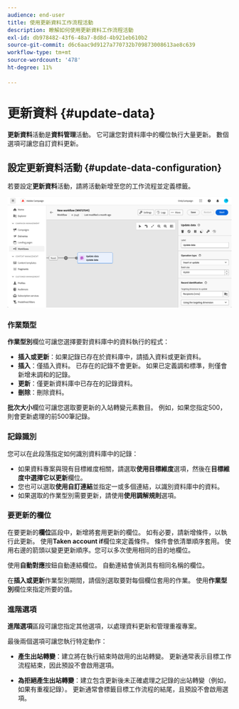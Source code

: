 ```yaml
---
audience: end-user
title: 使用更新資料工作流程活動
description: 瞭解如何使用更新資料工作流程活動
exl-id: db978482-43f6-48a7-8d8d-4b921eb610b2
source-git-commit: d6c6aac9d9127a770732b709873008613ae8c639
workflow-type: tm+mt
source-wordcount: '478'
ht-degree: 11%

---
```


# 更新資料 {#update-data}

**更新資料**&#x200B;活動是&#x200B;**資料管理**&#x200B;活動。 它可讓您對資料庫中的欄位執行大量更新。 數個選項可讓您自訂資料更新。

<!--
The **Operation type** field lets you choose the process to be carried out on the data in the database. Select the first option to add data or update it if it has already been added. You can also only add data, only update data, or delete data. Select the **Update and merge collections** to select a primary record to link duplicates to, and delete those duplicates safely.

Specify how to identify the records in the database: if data relate to an existing targeting dimension, select the **Using the targeting dimension** option and select the targeting dimension and fields to update. Otherwise, specify one or more custom links to identify the data in the database, or directly use reconciliation keys.

Select the fields to update and reconciliation settings. You can use the **Auto-mapping** option to automatically identify the fields to be updated.

The **Advanced options** section lets you specify additional settings to manage data and duplicates.

Toggle the **Generate an outbound transition** option to add an outbound transition that will be activated at the end of the execution of the **Update data** activity. The update generally marks the end of a targeting workflow, and therefore the option is not activated by default.

Toggle the **Generate an outbound transition for rejects** option to add an outbound transition containing records that have not been correctly processed after the update (for example, if there is a duplicate). The update generally marks the end of a targeting workflow, and therefore the option is not activated by default.
-->

## 設定更新資料活動 {#update-data-configuration}

若要設定&#x200B;**更新資料**&#x200B;活動，請將活動新增至您的工作流程並定義標籤。

![工作流程更新資料活動](../assets/workflow-update-data.png)

### 作業類型

**作業型別**&#x200B;欄位可讓您選擇要對資料庫中的資料執行的程式：

* **插入或更新**：如果記錄已存在於資料庫中，請插入資料或更新資料。
* **插入**：僅插入資料。 已存在的記錄不會更新。 如果已定義調和標準，則僅會新增未調和的記錄。
* **更新**：僅更新資料庫中已存在的記錄資料。
* **刪除**：刪除資料。

**批次大小**&#x200B;欄位可讓您選取要更新的入站轉變元素數目。 例如，如果您指定500，則會更新處理的前500筆記錄。

### 記錄識別

您可以在此段落指定如何識別資料庫中的記錄：

* 如果資料專案與現有目標維度相關，請選取&#x200B;**使用目標維度**&#x200B;選項，然後在&#x200B;**目標維度中選擇它以更新**&#x200B;欄位。
* 您也可以選取&#x200B;**使用自訂連結**&#x200B;並指定一或多個連結，以識別資料庫中的資料。
* 如果選取的作業型別需要更新，請使用&#x200B;**使用調解規則**&#x200B;選項。

### 要更新的欄位

在要更新的&#x200B;**欄位**&#x200B;區段中，新增將套用更新的欄位。 如有必要，請新增條件，以執行此更新。 使用&#x200B;**Taken account if**&#x200B;欄位來定義條件。 條件會依清單順序套用。 使用右邊的箭頭以變更更新順序。您可以多次使用相同的目的地欄位。

使用&#x200B;**自動對應**&#x200B;按鈕自動連結欄位。 自動連結會偵測具有相同名稱的欄位。

在&#x200B;**插入或更新**&#x200B;作業型別期間，請個別選取要對每個欄位套用的作業。 使用&#x200B;**作業型別**&#x200B;欄位來指定所要的值。

### 進階選項

**進階選項**&#x200B;區段可讓您指定其他選項，以處理資料更新和管理重複專案。

<!--
* **Disable automatic key management**
* **Disable audit**
* **Empty the destination value if the source value is empty**
* **Update all columns with matching names**
* **Ignore records which concern the same target**: only the first in the list of expressions will be considered
-->

最後兩個選項可讓您執行特定動作：

* **產生出站轉變**：建立將在執行結束時啟用的出站轉變。 更新通常表示目標工作流程結束，因此預設不會啟用選項。

* **為拒絕產生出站轉變**：建立包含更新後未正確處理之記錄的出站轉變（例如，如果有重複記錄）。 更新通常會標籤目標工作流程的結尾，且預設不會啟用選項。
